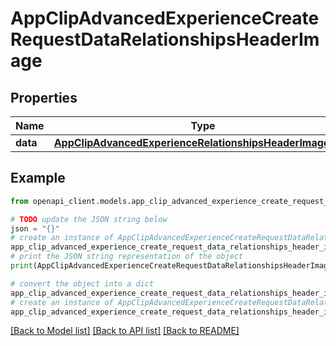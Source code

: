 # AppClipAdvancedExperienceCreateRequestDataRelationshipsHeaderImage


## Properties

Name | Type | Description | Notes
------------ | ------------- | ------------- | -------------
**data** | [**AppClipAdvancedExperienceRelationshipsHeaderImageData**](AppClipAdvancedExperienceRelationshipsHeaderImageData.md) |  | 

## Example

```python
from openapi_client.models.app_clip_advanced_experience_create_request_data_relationships_header_image import AppClipAdvancedExperienceCreateRequestDataRelationshipsHeaderImage

# TODO update the JSON string below
json = "{}"
# create an instance of AppClipAdvancedExperienceCreateRequestDataRelationshipsHeaderImage from a JSON string
app_clip_advanced_experience_create_request_data_relationships_header_image_instance = AppClipAdvancedExperienceCreateRequestDataRelationshipsHeaderImage.from_json(json)
# print the JSON string representation of the object
print(AppClipAdvancedExperienceCreateRequestDataRelationshipsHeaderImage.to_json())

# convert the object into a dict
app_clip_advanced_experience_create_request_data_relationships_header_image_dict = app_clip_advanced_experience_create_request_data_relationships_header_image_instance.to_dict()
# create an instance of AppClipAdvancedExperienceCreateRequestDataRelationshipsHeaderImage from a dict
app_clip_advanced_experience_create_request_data_relationships_header_image_from_dict = AppClipAdvancedExperienceCreateRequestDataRelationshipsHeaderImage.from_dict(app_clip_advanced_experience_create_request_data_relationships_header_image_dict)
```
[[Back to Model list]](../README.md#documentation-for-models) [[Back to API list]](../README.md#documentation-for-api-endpoints) [[Back to README]](../README.md)


